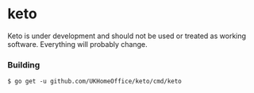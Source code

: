 # keto

Keto is under development and should not be used or treated as working
software. Everything will probably change.

### Building

```
$ go get -u github.com/UKHomeOffice/keto/cmd/keto
```
